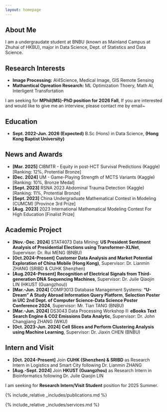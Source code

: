 ```yaml
---
layout: homepage
---
```


## About Me

I am a undergraudate student at BNBU (known as Mainland Campus at Zhuhai of HKBU), major in Data Science, Dept. of Statistics and Data Science.
## Research Interests

- **Image Processing:** AI4Science, Medical Image, GIS Remote Sensing
- **Mathamtical Opreation Research:** ML Optimization Thoery, Math AI, Interligent Transfortation 

I am seeking for **MPhil(MS)-PhD position for 2026 Fall**,  If you are interested and would like to give me an interview, please contact me by email~


## Education
- **Sept. 2022-Jun. 2026 (Expected)** B.Sc (Hons) in Data Science, **(Hong Kong Baptist University)**


## News and Awards

- **[Mar. 2025]** CIBMTR - Equity in post-HCT Survival Predictions (Kaggle)  [Ranking: 12%, Protential Bronze]
- **[Dec. 2024]** UM - Game-Playing Strength of MCTS Variants (Kaggle) [Ranking: 10%, Bronze Medal]
- **[Sept. 2023]** RSNA 2023 Abdominal Trauma Detection (Kaggle) [Ranking: 11%, Protential Bronze]
- **[Sept. 2023]** China Undergraduate Mathematical Contest in Modeling (CUMCM) [Province 3rd Prize]
- **[Aug. 2023]** 2023 International Mathematical Modeling Contest For High Education [Finalist Prize]

## Academic Project
- **[Nov.-Dec. 2024]** STAT4073 Data Mining: **US President Sentiment Analysis of Presidential Elections using Transformer-XLNet**, Supervisor: Dr. Rui MENG (BNBU)
- **[Oct.2024-Present]** **Customer Data Analysis and Market Potential Exploration of China Mobile (Hong Kong)**, Supervisor: Dr. Lianmin ZHANG (SRIBD & CUHK Shenzhen)
- **[Aug.2024-Present]** **Recognition of Electrical Signals from Third-generation DNA Sequencing Machines**, Supervisor: Dr. Juile Qiaojin LIN (HKUST (Guangzhou))
- **[Mar.-Jun. 2024]** COMP3013 Database Management Systems: **“U-Dream” A Study Abroad Information Query Platform**, **Selection Poster in UIC 2nd Dept. of Computer Science-Data Science Poster Conference 2024**, Supervisor: Mr. Tian TANG (BNBU) 
- **[Mar.-Jun. 2024]** DS3043 Data Processing Workshop II: **eBooks Text Search Engine & CO2 Emissions Data Analytic**, Supervisor: Dr. John Changjiang ZHANG (WKU)
- **[Oct. 2023-Jun. 2024]** **Cell Slices and Perform Clustering Analysis using Machine Learning**, Supervisor: Dr. Jiaxin CHEN (BNBU)

## Intern and Visit
- **[Oct. 2024-Present]** Join **CUHK (Shenzhen) & SRIBD** as Research Intern in Logistics and Smart City following Dr. Lianmin ZHANG
- **[Aug.-Sept. 2024]** Join **HKUST (Guangzhou)** as Research Intern in Bioinformatics following Dr. Juile Qiaojin LIN

I am seeking for **Research Intern/Visit Student** position for 2025 Summer.

{% include_relative _includes/publications.md %}

{% include_relative _includes/services.md %}
